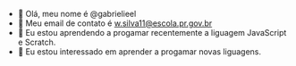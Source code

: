 - 👋 Olá, meu nome é @gabrielieel
- 👀 Meu email de contato é w.silva11@escola.pr.gov.br
- 🌱 Eu estou aprendendo a progamar recentemente a liguagem JavaScript e Scratch.
- 💞️ Eu estou interessado em aprender a progamar novas liguagens.
